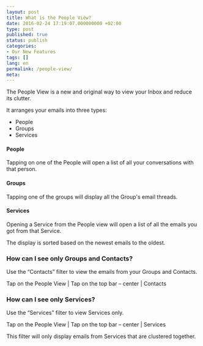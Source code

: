 ```yaml
---
layout: post
title: What is the People View?
date: 2016-02-24 17:19:07.000000000 +02:00
type: post
published: true
status: publish
categories:
- Our New Features
tags: []
lang: en
permalink: /people-view/
meta:
---
```


The People View is a new and original way to view your Inbox and reduce its clutter.

It arranges your emails into three types:
* People
* Groups
* Services

#### People
Tapping on one of the People will open a list of all your conversations with that person.

#### Groups
Tapping one of the groups will display all the Group's email threads.

#### Services
Opening a Service from the People view will open a list of all the emails you got from that Service.

The display is sorted based on the newest emails to the oldest.

### How can I see only Groups and Contacts?
Use the “Contacts” filter to view the emails from your Groups and Contacts.

Tap on the People View \| Tap on the top bar – center \| Contacts

### How can I see only Services?
Use the “Services” filter to view Services only.

Tap on the People View \| Tap on the top bar – center \| Services

This filter will only display emails from Services that are clustered together.